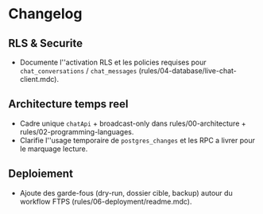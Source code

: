 # Changelog

## RLS & Securite
- Documente l''activation RLS et les policies requises pour `chat_conversations` / `chat_messages` (rules/04-database/live-chat-client.mdc).

## Architecture temps reel
- Cadre unique `chatApi` + broadcast-only dans rules/00-architecture + rules/02-programming-languages.
- Clarifie l''usage temporaire de `postgres_changes` et les RPC a livrer pour le marquage lecture.

## Deploiement
- Ajoute des garde-fous (dry-run, dossier cible, backup) autour du workflow FTPS (rules/06-deployment/readme.mdc).
